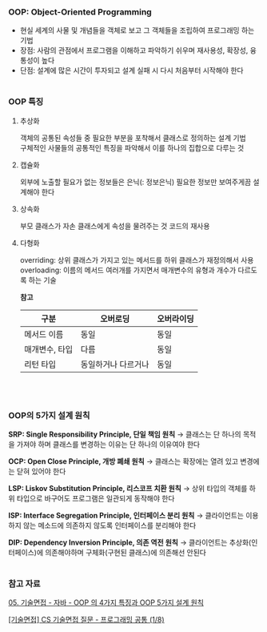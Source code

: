 ### OOP: Object-Oriented Programming

- 현실 세계의 사물 및 개념들을 객체로 보고 그 객체들을 조립하여 프로그래밍 하는 기법
- 장점: 사람의 관점에서 프로그램을 이해하고 파악하기 쉬우며 재사용성, 확장성, 융통성이 높다
- 단점: 설계에 많은 시간이 투자되고 설계 실패 시 다시 처음부터 시작해야 한다
  <br /><br />

### OOP 특징

1. 추상화

   객체의 공통된 속성들 중 필요한 부분을 포착해서 클래스로 정의하는 설계 기법  
   구체적인 사물들의 공통적인 특징을 파악해서 이를 하나의 집합으로 다루는 것

2. 캡슐화

   외부에 노출할 필요가 없는 정보들은 은닉(: 정보은닉)
   필요한 정보만 보여주게끔 설계해야 한다

3. 상속화

   부모 클래스가 자손 클래스에게 속성을 물려주는 것
   코드의 재사용

4. 다형화

   overriding: 상위 클래스가 가지고 있는 메서드를 하위 클래스가 재정의해서 사용
   overloading: 이름의 메서드 여러개를 가지면서 매개변수의 유형과 개수가 다르도록 하는 기술

   **참고**

   | 구분           | 오버로딩            | 오버라이딩 |
   | -------------- | ------------------- | ---------- |
   | 메서드 이름    | 동일                | 동일       |
   | 매개변수, 타입 | 다름                | 동일       |
   | 리턴 타입      | 동일하거나 다르거나 | 동일       |

<br /><br />

### OOP의 5가지 설계 원칙

**SRP: Single Responsibility Principle, 단일 책임 원칙**
→ 클래스는 단 하나의 목적을 가져야 하며 클래스를 변경하는 이유는 단 하나의 이유여야 한다

**OCP: Open Close Principle, 개방 폐쇄 원칙**
→ 클래스는 확장에는 열려 있고 변경에는 닫혀 있어야 한다

**LSP: Liskov Substitution Principle, 리스코프 치환 원칙**
→ 상위 타입의 객체를 하위 타입으로 바구어도 프로그램은 일관되게 동작해야 한다

**ISP: Interface Segregation Principle, 인터페이스 분리 원칙**
→ 클라이언트는 이용하지 않는 메소드에 의존하지 않도록 인터페이스를 분리해야 한다

**DIP: Dependency Inversion Principle, 의존 역전 원칙**
→ 클라이언트는 추상화(인터페이스)에 의존해야하며 구체화(구현된 클래스)에 의존해선 안된다
<br /><br />

### 참고 자료

[05. 기술면접 - 자바 - OOP 의 4가지 특징과 OOP 5가지 설계 원칙](https://theheydaze.tistory.com/603)

[[기술면접] CS 기술면접 질문 - 프로그래밍 공통 (1/8)](https://mangkyu.tistory.com/88)
